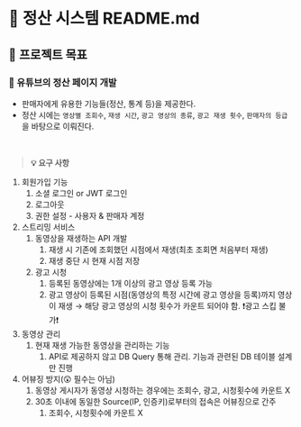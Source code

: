 # 🧮 정산 시스템 README.md

## 📌 프로젝트 목표

### 🍉 유튜브의 정산 페이지 개발

- 판매자에게 유용한 기능들(정산, 통계 등)을 제공한다.
- 정산 시에는 `영상별 조회수`, `재생 시간`, `광고 영상의 종류`, `광고 재생 횟수`, `판매자의 등급`을 바탕으로 이뤄진다.
<br/>

> **💡 요구 사항**

1. 회원가입 기능
    1. 소셜 로그인 or JWT 로그인
    2. 로그아웃
    3. 권한 설정 - 사용자 & 판매자 계정
2. 스트리밍 서비스
    1. 동영상을 재생하는 API 개발
        1. 재생 시 기존에 조회했던 시점에서 재생(최초 조회면 처음부터 재생)
        2. 재생 중단 시 현재 시점 저장
    2. 광고 시청
        1. 등록된 동영상에는 1개 이상의 광고 영상 등록 가능
        2. 광고 영상이 등록된 시점(동영상의 특정 시간에 광고 영상을 등록)까지 영상이 재생 → 해당 광고 영상의 시청 횟수가 카운트 되어야 함. ❗️광고 스킵 불가❗️
3. 동영상 관리
    1. 현재 재생 가능한 동영상을 관리하는 기능
        1. API로 제공하지 않고 DB Query 통해 관리. 기능과 관련된 DB 테이블 설계만 진행
4. 어뷰징 방지(😲 필수는 아님)
    1. 동영상 게시자가 동영상 시청하는 경우에는 조회수, 광고, 시청횟수에 카운트 X
    2. 30초 이내에 동일한 Source(IP, 인증키)로부터의 접속은 어뷰징으로 간주
        1. 조회수, 시청횟수에 카운트 X
